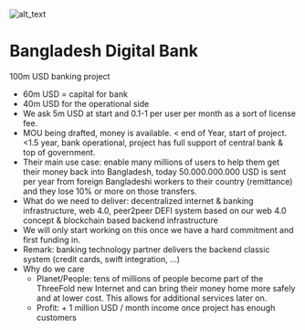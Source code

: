 ![alt_text](../img/bangladesh.png )



# Bangladesh Digital Bank

100m USD banking project 



* 60m USD = capital for bank
* 40m USD for the operational side
* We ask 5m USD at start and 0.1-1 per user per month as a sort of license fee.
* MOU being drafted, money is available. &lt; end of Year, start of project. \
&lt;1.5 year, bank operational, project has full support of central bank & top of government.
* Their main use case: enable many millions of users to help them get their money back into Bangladesh, today 50.000.000.000 USD is sent per year from foreign Bangladeshi workers to their country (remittance) and they lose 10% or more on those transfers.
* What do we need to deliver: decentralized internet & banking infrastructure, web 4.0, peer2peer DEFI system based on our web 4.0 concept & blockchain based backend infrastructure
* We will only start working on this once we have a hard commitment and first funding in.
* Remark: banking technology partner delivers the backend classic system (credit cards, swift integration, …)
* Why do we care
    * Planet/People: tens of millions of people become part of the ThreeFold new Internet and can bring their money home more safely and at lower cost. This allows for additional services later on.
    * Profit: + 1 million USD / month income once project has enough customers
